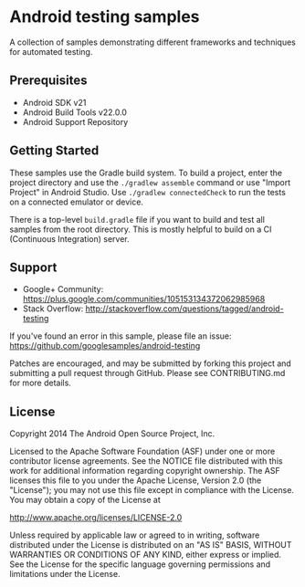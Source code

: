 Android testing samples
===================================


A collection of samples demonstrating different frameworks and techniques for automated testing.

Prerequisites
--------------

- Android SDK v21
- Android Build Tools v22.0.0
- Android Support Repository

Getting Started
---------------

These samples use the Gradle build system. To build a project, enter the project directory and use the `./gradlew assemble` command or use "Import Project" in Android Studio. Use `./gradlew connectedCheck` to run the tests on a connected emulator or device. 

There is a top-level `build.gradle` file if you want to build and test all samples from the root directory. This is mostly helpful to build on a CI (Continuous Integration) server.

Support
-------

- Google+ Community: https://plus.google.com/communities/105153134372062985968
- Stack Overflow: http://stackoverflow.com/questions/tagged/android-testing

If you've found an error in this sample, please file an issue:
https://github.com/googlesamples/android-testing

Patches are encouraged, and may be submitted by forking this project and
submitting a pull request through GitHub. Please see CONTRIBUTING.md for more details.

License
-------

Copyright 2014 The Android Open Source Project, Inc.

Licensed to the Apache Software Foundation (ASF) under one or more contributor
license agreements.  See the NOTICE file distributed with this work for
additional information regarding copyright ownership.  The ASF licenses this
file to you under the Apache License, Version 2.0 (the "License"); you may not
use this file except in compliance with the License.  You may obtain a copy of
the License at

http://www.apache.org/licenses/LICENSE-2.0

Unless required by applicable law or agreed to in writing, software
distributed under the License is distributed on an "AS IS" BASIS, WITHOUT
WARRANTIES OR CONDITIONS OF ANY KIND, either express or implied.  See the
License for the specific language governing permissions and limitations under
the License.


